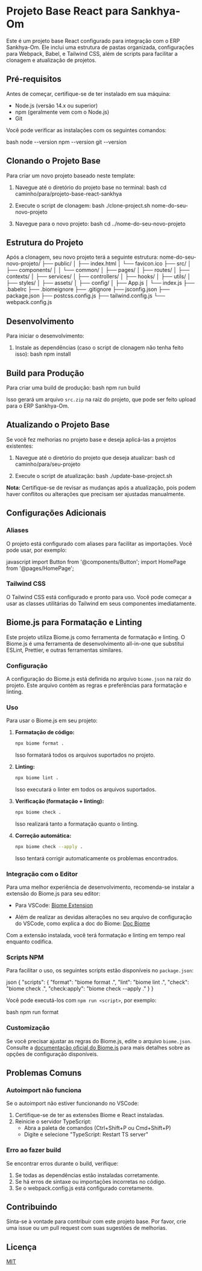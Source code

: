 # Projeto Base React para Sankhya-Om

Este é um projeto base React configurado para integração com o ERP Sankhya-Om. Ele inclui uma estrutura de pastas organizada, configurações para Webpack, Babel, e Tailwind CSS, além de scripts para facilitar a clonagem e atualização de projetos.

## Pré-requisitos

Antes de começar, certifique-se de ter instalado em sua máquina:

- Node.js (versão 14.x ou superior)
- npm (geralmente vem com o Node.js)
- Git

Você pode verificar as instalações com os seguintes comandos:

bash
node --version
npm --version
git --version


## Clonando o Projeto Base

Para criar um novo projeto baseado neste template:

1. Navegue até o diretório do projeto base no terminal:
bash
cd caminho/para/projeto-base-react-sankhya

2. Execute o script de clonagem:
bash
./clone-project.sh nome-do-seu-novo-projeto


3. Navegue para o novo projeto:
bash
cd ../nome-do-seu-novo-projeto


## Estrutura do Projeto

Após a clonagem, seu novo projeto terá a seguinte estrutura:
nome-do-seu-novo-projeto/
├── public/
│ ├── index.html
│ └── favicon.ico
├── src/
│ ├── components/
│ │ └── common/
│ ├── pages/
│ ├── routes/
│ ├── contexts/
│ ├── services/
│ ├── controllers/
│ ├── hooks/
│ ├── utils/
│ ├── styles/
│ ├── assets/
│ ├── config/
│ ├── App.js
│ └── index.js
├── .babelrc
├── .biomeignore
├── .gitignore
├── jsconfig.json
├── package.json
├── postcss.config.js
├── tailwind.config.js
└── webpack.config.js


## Desenvolvimento

Para iniciar o desenvolvimento:

1. Instale as dependências (caso o script de clonagem não tenha feito isso):
bash
npm install

## Build para Produção

Para criar uma build de produção:
bash
npm run build

Isso gerará um arquivo `src.zip` na raiz do projeto, que pode ser feito upload para o ERP Sankhya-Om.

## Atualizando o Projeto Base

Se você fez melhorias no projeto base e deseja aplicá-las a projetos existentes:

1. Navegue até o diretório do projeto que deseja atualizar:
bash
cd caminho/para/seu-projeto

2. Execute o script de atualização:
bash
./update-base-project.sh

**Nota:** Certifique-se de revisar as mudanças após a atualização, pois podem haver conflitos ou alterações que precisam ser ajustadas manualmente.

## Configurações Adicionais

### Aliases

O projeto está configurado com aliases para facilitar as importações. Você pode usar, por exemplo:

javascript
import Button from '@components/Button';
import HomePage from '@pages/HomePage';

### Tailwind CSS

O Tailwind CSS está configurado e pronto para uso. Você pode começar a usar as classes utilitárias do Tailwind em seus componentes imediatamente.

## Biome.js para Formatação e Linting

Este projeto utiliza Biome.js como ferramenta de formatação e linting. O Biome.js é uma ferramenta de desenvolvimento all-in-one que substitui ESLint, Prettier, e outras ferramentas similares.

### Configuração

A configuração do Biome.js está definida no arquivo `biome.json` na raiz do projeto. Este arquivo contém as regras e preferências para formatação e linting.

### Uso

Para usar o Biome.js em seu projeto:

1. **Formatação de código:**
   ```bash
   npx biome format .
   ```
   Isso formatará todos os arquivos suportados no projeto.

2. **Linting:**
   ```bash
   npx biome lint .
   ```
   Isso executará o linter em todos os arquivos suportados.

3. **Verificação (formatação + linting):**
   ```bash
   npx biome check .
   ```
   Isso realizará tanto a formatação quanto o linting.

4. **Correção automática:**
   ```bash
   npx biome check --apply .
   ```
   Isso tentará corrigir automaticamente os problemas encontrados.

### Integração com o Editor

Para uma melhor experiência de desenvolvimento, recomenda-se instalar a extensão do Biome.js para seu editor:

- Para VSCode: [Biome Extension](https://marketplace.visualstudio.com/items?itemName=biomejs.biome)

- Além de realizar as devidas alterações no seu arquivo de configuração do VSCode, como explica a doc do Biome: [Doc Biome](https://biomejs.dev/reference/vscode/)

Com a extensão instalada, você terá formatação e linting em tempo real enquanto codifica.

### Scripts NPM

Para facilitar o uso, os seguintes scripts estão disponíveis no `package.json`:

json
{
"scripts": {
"format": "biome format .",
"lint": "biome lint .",
"check": "biome check .",
"check:apply": "biome check --apply ."
}
}

Você pode executá-los com `npm run <script>`, por exemplo:

bash
npm run format

### Customização

Se você precisar ajustar as regras do Biome.js, edite o arquivo `biome.json`. Consulte a [documentação oficial do Biome.js](https://biomejs.dev/reference/configuration/) para mais detalhes sobre as opções de configuração disponíveis.

## Problemas Comuns

### Autoimport não funciona

Se o autoimport não estiver funcionando no VSCode:

1. Certifique-se de ter as extensões Biome e React instaladas.
2. Reinicie o servidor TypeScript: 
   - Abra a paleta de comandos (Ctrl+Shift+P ou Cmd+Shift+P)
   - Digite e selecione "TypeScript: Restart TS server"

### Erro ao fazer build

Se encontrar erros durante o build, verifique:

1. Se todas as dependências estão instaladas corretamente.
2. Se há erros de sintaxe ou importações incorretas no código.
3. Se o webpack.config.js está configurado corretamente.

## Contribuindo

Sinta-se à vontade para contribuir com este projeto base. Por favor, crie uma issue ou um pull request com suas sugestões de melhorias.

## Licença

[MIT](https://choosealicense.com/licenses/mit/)